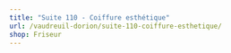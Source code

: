 ```yaml
---
title: "Suite 110 - Coiffure esthétique"
url: /vaudreuil-dorion/suite-110-coiffure-esthetique/
shop: Friseur
---
```

